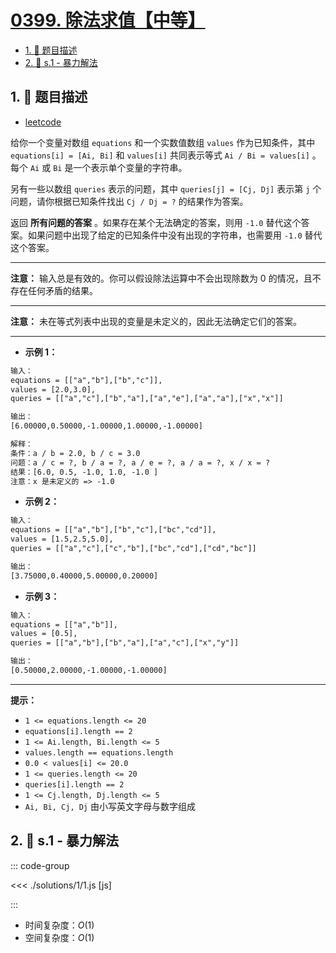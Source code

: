 # [0399. 除法求值【中等】](https://github.com/tnotesjs/TNotes.leetcode/tree/main/notes/0399.%20%E9%99%A4%E6%B3%95%E6%B1%82%E5%80%BC%E3%80%90%E4%B8%AD%E7%AD%89%E3%80%91)

<!-- region:toc -->

- [1. 📝 题目描述](#1--题目描述)
- [2. 🎯 s.1 - 暴力解法](#2--s1---暴力解法)

<!-- endregion:toc -->

## 1. 📝 题目描述

- [leetcode](https://leetcode.cn/problems/evaluate-division/)

给你一个变量对数组 `equations` 和一个实数值数组 `values` 作为已知条件，其中 `equations[i] = [Ai, Bi]` 和 `values[i]` 共同表示等式 `Ai / Bi = values[i]` 。每个 `Ai` 或 `Bi` 是一个表示单个变量的字符串。

另有一些以数组 `queries` 表示的问题，其中 `queries[j] = [Cj, Dj]` 表示第 `j` 个问题，请你根据已知条件找出 `Cj / Dj = ?` 的结果作为答案。

返回 **所有问题的答案** 。如果存在某个无法确定的答案，则用 `-1.0` 替代这个答案。如果问题中出现了给定的已知条件中没有出现的字符串，也需要用 `-1.0` 替代这个答案。

---

**注意：** 输入总是有效的。你可以假设除法运算中不会出现除数为 0 的情况，且不存在任何矛盾的结果。

---

**注意：** 未在等式列表中出现的变量是未定义的，因此无法确定它们的答案。

---

- **示例 1：**

```txt
输入：
equations = [["a","b"],["b","c"]],
values = [2.0,3.0],
queries = [["a","c"],["b","a"],["a","e"],["a","a"],["x","x"]]

输出：
[6.00000,0.50000,-1.00000,1.00000,-1.00000]

解释：
条件：a / b = 2.0, b / c = 3.0
问题：a / c = ?, b / a = ?, a / e = ?, a / a = ?, x / x = ?
结果：[6.0, 0.5, -1.0, 1.0, -1.0 ]
注意：x 是未定义的 => -1.0
```

- **示例 2：**

```txt
输入：
equations = [["a","b"],["b","c"],["bc","cd"]],
values = [1.5,2.5,5.0],
queries = [["a","c"],["c","b"],["bc","cd"],["cd","bc"]]

输出：
[3.75000,0.40000,5.00000,0.20000]
```

- **示例 3：**

```txt
输入：
equations = [["a","b"]],
values = [0.5],
queries = [["a","b"],["b","a"],["a","c"],["x","y"]]

输出：
[0.50000,2.00000,-1.00000,-1.00000]
```

---

**提示：**

- `1 <= equations.length <= 20`
- `equations[i].length == 2`
- `1 <= Ai.length, Bi.length <= 5`
- `values.length == equations.length`
- `0.0 < values[i] <= 20.0`
- `1 <= queries.length <= 20`
- `queries[i].length == 2`
- `1 <= Cj.length, Dj.length <= 5`
- `Ai, Bi, Cj, Dj` 由小写英文字母与数字组成

## 2. 🎯 s.1 - 暴力解法

::: code-group

<<< ./solutions/1/1.js [js]

:::

- 时间复杂度：$O(1)$
- 空间复杂度：$O(1)$
